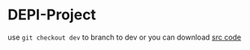 # DEPI-Project
use `git checkout dev` to branch to dev or you can download [src code](https://github.com/12-DO4/Hotels-DEPI-Project/tree/dev)
